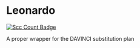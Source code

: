 # Leonardo
[![Scc Count Badge](https://sloc.xyz/github/DasBlackfur/leonardo-project/)](https://github.com/DasBlackfur/leonardo-project/)

A proper wrapper for the DAVINCI substitution plan
